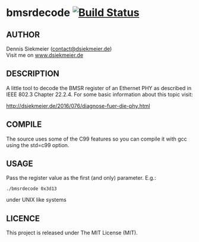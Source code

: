# bmsrdecode [![Build Status](https://travis-ci.org/DSiekmeier/bmsrdecode.svg?branch=master)](https://travis-ci.org/DSiekmeier/bmsrdecode)

## AUTHOR
Dennis Siekmeier (contact@dsiekmeier.de)  
Visit me on www.dsiekmeier.de

## DESCRIPTION
A little tool to decode the BMSR register of an Ethernet PHY as described in
IEEE 802.3 Chapter 22.2.4. For some basic information about this topic visit:

http://dsiekmeier.de/2016/076/diagnose-fuer-die-phy.html

## COMPILE
The source uses some of the C99 features so you can compile it with gcc using
the std=c99 option.

## USAGE
Pass the register value as the first (and only) parameter. E.g.:

    ./bmsrdecode 0x3d13

under UNIX like systems

## LICENCE
This project is released under The MIT License (MIT).
